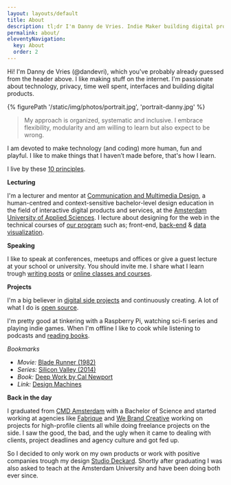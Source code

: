 ```yaml
---
layout: layouts/default
title: About
description: tl;dr I'm Danny de Vries. Indie Maker building digital products for the web and lecturer at CMD Amsterdam.
permalink: about/
eleventyNavigation:
  key: About
  order: 2
---
```


Hi! I'm Danny de Vries (@dandevri), which you've probably already guessed from the header above. I like making stuff on the internet. I'm passionate about technology, privacy, time well spent, interfaces and building digital products.

{% figurePath '/static/img/photos/portrait.jpg', 'portrait-danny.jpg' %}

> My approach is organized, systematic and inclusive. I embrace flexibility, modularity and am willing to learn but also expect to be wrong.

I am devoted to make technology (and coding) more human, fun and playful. I like to make things that I haven’t made before, that's how I learn.

I live by these [10 principles](/principles).

**Lecturing**

I'm a lecturer and mentor at [Communication and Multimedia Design][cmd], a human-centred and context-sensitive bachelor-level design education in the field of interactive digital products and services, at the [Amsterdam University of Applied Sciences][auas]. I lecture about designing for the web in the technical courses of [our program][bt] such as; front-end, [back-end][be] & [data visualization][tt].

**Speaking**

I like to speak at conferences, meetups and offices or give a guest lecture at your school or university. You should invite me. I share what I learn trough [writing posts][writing] or [online classes and courses][teaching].

**Projects**

I'm a big believer in [digital side projects][projects] and continuously creating. A lot of what I do is [open source][os].

I'm pretty good at tinkering with a Raspberry Pi, watching sci-fi series and playing indie games. When I'm offline I like to cook while listening to podcasts and [reading books][books].

_Bookmarks_

- _Movie:_ [Blade Runner (1982)][blade]
- _Series:_ [Silicon Valley (2014)][valley]
- _Book:_ [Deep Work by Cal Newport][deep]
- _Link:_ [Design Machines][machines]

**Back in the day**

I graduated from [CMD Amsterdam][cmd] with a Bachelor of Science and started working at agencies like [Fabrique][fabrique] and [We Brand Creative][wbrnd] working on projects for high-profile clients all while doing freelance projects on the side. I saw the good, the bad, and the ugly when it came to dealing with clients, project deadlines and agency culture and got fed up.

So I decided to only work on my own products or work with positive companies trough my design [Studio Deckard][deckard]. Shortly after graduating I was also asked to teach at the Amsterdam University and have been doing both ever since.

[cmd]: https://www.cmd-amsterdam.nl/english/
[auas]: https://www.amsterdamuas.com/
[bt]: https://github.com/cmda-bt
[be]: https://github.com/cmda-bt/be-course-18-19
[tt]: https://github.com/cmda-tt
[projects]: /projects
[os]: https://github.com/dandevri
[writing]: /writing
[teaching]: /teaching
[speak]: /speaking
[books]: https://www.goodreads.com/user/show/82448855-danny-de-vries
[fabrique]: https://www.fabrique.com/
[wbrnd]: https://www.webrandcreative.nl/
[deckard]: https://www.deckard.digital
[blade]: https://www.imdb.com/title/tt0083658/
[machines]: https://louderthanten.com/coax/design-machines:
[deep]: www.calnewport.com/books/deep-work/
[valley]: https://www.imdb.com/title/tt2575988/
